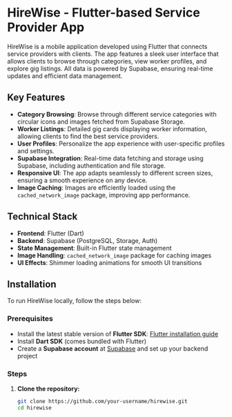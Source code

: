 # HireWise - Flutter-based Service Provider App

HireWise is a mobile application developed using Flutter that connects service providers with clients. The app features a sleek user interface that allows clients to browse through categories, view worker profiles, and explore gig listings. All data is powered by Supabase, ensuring real-time updates and efficient data management.

## Key Features

- **Category Browsing**: Browse through different service categories with circular icons and images fetched from Supabase Storage.
- **Worker Listings**: Detailed gig cards displaying worker information, allowing clients to find the best service providers.
- **User Profiles**: Personalize the app experience with user-specific profiles and settings.
- **Supabase Integration**: Real-time data fetching and storage using Supabase, including authentication and file storage.
- **Responsive UI**: The app adapts seamlessly to different screen sizes, ensuring a smooth experience on any device.
- **Image Caching**: Images are efficiently loaded using the `cached_network_image` package, improving app performance.

## Technical Stack

- **Frontend**: Flutter (Dart)
- **Backend**: Supabase (PostgreSQL, Storage, Auth)
- **State Management**: Built-in Flutter state management
- **Image Handling**: `cached_network_image` package for caching images
- **UI Effects**: Shimmer loading animations for smooth UI transitions

## Installation

To run HireWise locally, follow the steps below:

### Prerequisites

- Install the latest stable version of **Flutter SDK**: [Flutter installation guide](https://flutter.dev/docs/get-started/install)
- Install **Dart SDK** (comes bundled with Flutter)
- Create a **Supabase account** at [Supabase](https://supabase.io/) and set up your backend project

### Steps

1. **Clone the repository:**
   ```bash
   git clone https://github.com/your-username/hirewise.git
   cd hirewise
